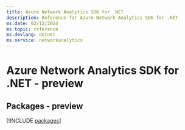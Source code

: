 ```yaml
---
title: Azure Network Analytics SDK for .NET
description: Reference for Azure Network Analytics SDK for .NET
ms.date: 02/12/2024
ms.topic: reference
ms.devlang: dotnet
ms.service: networkanalytics
---
```

# Azure Network Analytics SDK for .NET - preview
## Packages - preview
[!INCLUDE [packages](network-analytics-index.md)]